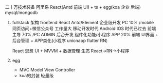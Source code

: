 二十万技术装备
阿里系
    React(Antd 前端 UI) + ts + egg(koa 企业 后端)  mysql/mongodb

1. fullstack 架构
    frontend  React  Antd/Element  企业级开发 PC 10% /mobile 网页访问+微信公众号 
    工作量大 移动开发时代 Android IOS 时代已过去 前端主导 70% /PC ADMIN 后台开发 组件化功能/小程序 APP 20%
    前端 UI界面 + 后台管理 + APP类化(小程序 unionapp flutter RN)

    React 思想 UI + MVVM + 数据管理 生态 React->RN->小程序

2. egg
    - MVC Model View Controller
    - koa的封装 轻量级